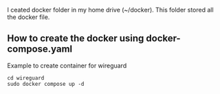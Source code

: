I ceated docker folder in my home drive (~/docker). This folder stored all the docker file.

## How to create the docker using docker-compose.yaml

Example to create container for wireguard
```
cd wireguard
sudo docker compose up -d
```
